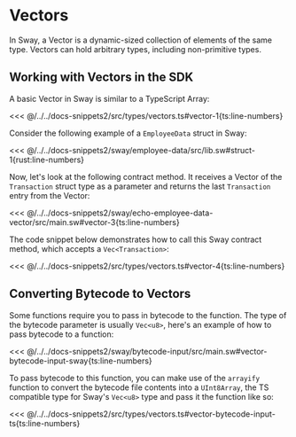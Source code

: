 # Vectors

In Sway, a Vector is a dynamic-sized collection of elements of the same type. Vectors can hold arbitrary types, including non-primitive types.

## Working with Vectors in the SDK

A basic Vector in Sway is similar to a TypeScript Array:

<<< @/../../docs-snippets2/src/types/vectors.ts#vector-1{ts:line-numbers}

Consider the following example of a `EmployeeData` struct in Sway:

<<< @/../../docs-snippets2/sway/employee-data/src/lib.sw#struct-1{rust:line-numbers}

Now, let's look at the following contract method. It receives a Vector of the `Transaction` struct type as a parameter and returns the last `Transaction` entry from the Vector:

<<< @/../../docs-snippets2/sway/echo-employee-data-vector/src/main.sw#vector-3{ts:line-numbers}

The code snippet below demonstrates how to call this Sway contract method, which accepts a `Vec<Transaction>`:

<<< @/../../docs-snippets2/src/types/vectors.ts#vector-4{ts:line-numbers}

## Converting Bytecode to Vectors

Some functions require you to pass in bytecode to the function. The type of the bytecode parameter is usually `Vec<u8>`, here's an example of how to pass bytecode to a function:

<<< @/../../docs-snippets2/sway/bytecode-input/src/main.sw#vector-bytecode-input-sway{ts:line-numbers}

To pass bytecode to this function, you can make use of the `arrayify` function to convert the bytecode file contents into a `UInt8Array`, the TS compatible type for Sway's `Vec<u8>` type and pass it the function like so:

<<< @/../../docs-snippets2/src/types/vectors.ts#vector-bytecode-input-ts{ts:line-numbers}
